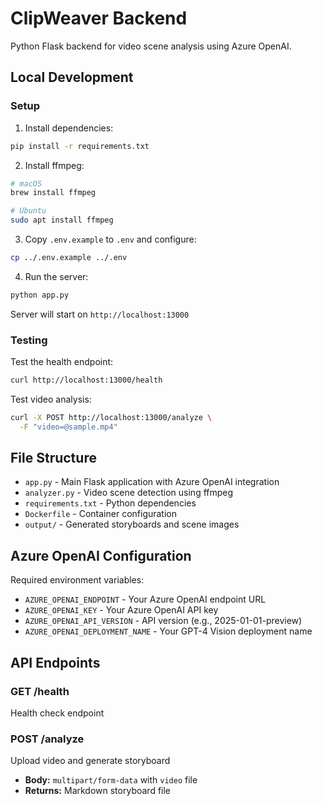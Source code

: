 # ClipWeaver Backend

Python Flask backend for video scene analysis using Azure OpenAI.

## Local Development

### Setup

1. Install dependencies:
```bash
pip install -r requirements.txt
```

2. Install ffmpeg:
```bash
# macOS
brew install ffmpeg

# Ubuntu
sudo apt install ffmpeg
```

3. Copy `.env.example` to `.env` and configure:
```bash
cp ../.env.example ../.env
```

4. Run the server:
```bash
python app.py
```

Server will start on `http://localhost:13000`

### Testing

Test the health endpoint:
```bash
curl http://localhost:13000/health
```

Test video analysis:
```bash
curl -X POST http://localhost:13000/analyze \
  -F "video=@sample.mp4"
```

## File Structure

- `app.py` - Main Flask application with Azure OpenAI integration
- `analyzer.py` - Video scene detection using ffmpeg
- `requirements.txt` - Python dependencies
- `Dockerfile` - Container configuration
- `output/` - Generated storyboards and scene images

## Azure OpenAI Configuration

Required environment variables:
- `AZURE_OPENAI_ENDPOINT` - Your Azure OpenAI endpoint URL
- `AZURE_OPENAI_KEY` - Your Azure OpenAI API key
- `AZURE_OPENAI_API_VERSION` - API version (e.g., 2025-01-01-preview)
- `AZURE_OPENAI_DEPLOYMENT_NAME` - Your GPT-4 Vision deployment name

## API Endpoints

### GET /health
Health check endpoint

### POST /analyze
Upload video and generate storyboard
- **Body:** `multipart/form-data` with `video` file
- **Returns:** Markdown storyboard file
